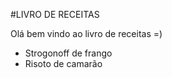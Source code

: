 #LIVRO DE RECEITAS

Olá bem vindo ao livro de receitas =)
 - Strogonoff de frango
 - Risoto de camarão
